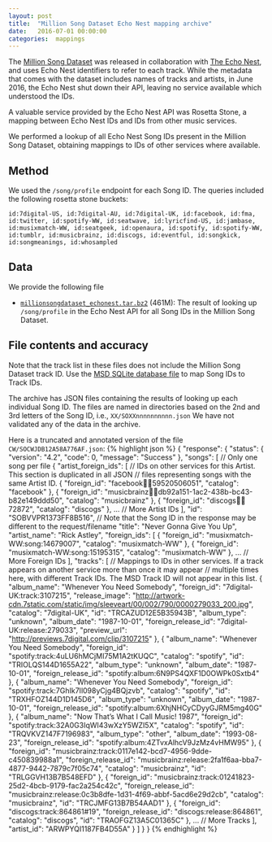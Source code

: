 ```yaml
---
layout: post
title:  "Million Song Dataset Echo Nest mapping archive"
date:   2016-07-01 00:00:00
categories:  mappings
---
```


The [Million Song Dataset](http://labrosa.ee.columbia.edu/millionsong/) was
released in collaboration with [The Echo Nest](http://the.echonest.com), and
uses Echo Nest identifiers
to refer to each track. While the metadata that comes with the dataset includes
names of tracks and artists, in June 2016, the Echo Nest shut down their
API, leaving no service available which understood the IDs.

A valuable service provided by the Echo Nest API was Rosetta Stone, a
mapping between Echo Nest IDs and IDs from other music services.

We performed a lookup of all Echo Nest Song IDs present in the Million
Song Dataset, obtaining mappings to IDs of other services where
available.

## Method

We used the `/song/profile` endpoint for each Song ID. The queries included
the following rosetta stone buckets:

    id:7digital-US, id:7digital-AU, id:7digital-UK, id:facebook, id:fma, id:twitter, id:spotify-WW, id:seatwave, id:lyricfind-US, id:jambase, id:musixmatch-WW, id:seatgeek, id:openaura, id:spotify, id:spotify-WW, id:tumblr, id:musicbrainz, id:discogs, id:eventful, id:songkick, id:songmeanings, id:whosampled

## Data

We provide the following file

 * [`millionsongdataset_echonest.tar.bz2`](ftp://ftp.acousticbrainz.org/pub/acousticbrainz/acousticbrainz-labs/download/msdrosetta/millionsongdataset_echonest.tar.bz2) (461M): The result of looking up `/song/profile` in the Echo Nest API for all Song IDs in the Million Song Dataset.

## File contents and accuracy

Note that the track list in these files does not include the Million Song
Dataset track ID. Use the [MSD SQLite database file](http://labrosa.ee.columbia.edu/millionsong/pages/getting-dataset) to map Song IDs to Track IDs.

The archive has JSON files containing the results of looking up each
individual Song ID. The files are named in directories based on the 2nd
and 3rd letters of the Song ID, i.e., `XX/SOXXnnnnnnnnnn.json`
We have not validated any of the data in the archive.

Here is a truncated and annotated version of the file `CW/SOCWJDB12A58A776AF.json`:
{% highlight json %}
{
  "response": {
    "status": {
      "version": "4.2",
      "code": 0,
      "message": "Success"
    },
    "songs": [ // Only one song per file
      {
        "artist_foreign_ids": [
          // IDs on other services for this Artist. This section is duplicated in all JSON
          // files representing songs with the same Artist ID.
          {
            "foreign_id": "facebook:artist:59520506051",
            "catalog": "facebook"
          },
          {
            "foreign_id": "musicbrainz:artist:db92a151-1ac2-438b-bc43-b82e149ddd50",
            "catalog": "musicbrainz"
          },
          {
            "foreign_id": "discogs:artist:72872",
            "catalog": "discogs"
          },
          ... // More Artist IDs
        ],
        "id": "SOBVVPR1373FF8B516", // Note that the Song ID in the response may be different to the request/filename
        "title": "Never Gonna Give You Up",
        "artist_name": "Rick Astley",
        "foreign_ids": [
          {
            "foreign_id": "musixmatch-WW:song:14679007",
            "catalog": "musixmatch-WW"
          },
          {
            "foreign_id": "musixmatch-WW:song:15195315",
            "catalog": "musixmatch-WW"
          },
          ... // More Foreign IDs
        ],
        "tracks": [
          // Mappings to IDs in other services. If a track appears on another service more than once it may appear
          // multiple times here, with different Track IDs. The MSD Track ID will not appear in this list.
          {
            "album_name": "Whenever You Need Somebody",
            "foreign_id": "7digital-UK:track:3107215",
            "release_image": "http://artwork-cdn.7static.com/static/img/sleeveart/00/002/790/0000279033_200.jpg",
            "catalog": "7digital-UK",
            "id": "TRCAZUD12E5B35943B",
            "album_type": "unknown",
            "album_date": "1987-10-01",
            "foreign_release_id": "7digital-UK:release:279033",
            "preview_url": "http://previews.7digital.com/clip/3107215"
          },
          {
            "album_name": "Whenever You Need Somebody",
            "foreign_id": "spotify:track:4uLU6hMCjMI75M1A2tKUQC",
            "catalog": "spotify",
            "id": "TRIOLQS144D1655A22",
            "album_type": "unknown",
            "album_date": "1987-10-01",
            "foreign_release_id": "spotify:album:6N9PS4QXF1D0OWPk0Sxtb4"
          },
          {
            "album_name": "Whenever You Need Somebody",
            "foreign_id": "spotify:track:7GhIk7Il098yCjg4BQjzvb",
            "catalog": "spotify",
            "id": "TRXHFOZ144D1D145D6",
            "album_type": "unknown",
            "album_date": "1987-10-01",
            "foreign_release_id": "spotify:album:6XhjNHCyCDyyGJRM5mg40G"
          },
          {
            "album_name": "Now That’s What I Call Music! 1987",
            "foreign_id": "spotify:track:32A0G3IqWI43wXzY5WZI5X",
            "catalog": "spotify",
            "id": "TRQVKVZ147F7196983",
            "album_type": "other",
            "album_date": "1993-08-23",
            "foreign_release_id": "spotify:album:4ZTvxAlhcV9JzMz4vHMW95"
          },
          {
            "foreign_id": "musicbrainz:track:0117e142-bcd7-4956-9dde-c450839988a1",
            "foreign_release_id": "musicbrainz:release:2fa1f6aa-bba7-4877-9442-7879c7f05c74",
            "catalog": "musicbrainz",
            "id": "TRLGGVH13B7B548EFD"
          },
          {
            "foreign_id": "musicbrainz:track:01241823-25d2-4bcb-9179-fac2a254c42c",
            "foreign_release_id": "musicbrainz:release:0c3b8dfe-1d31-4f69-abbf-5acd6e29d2cb",
            "catalog": "musicbrainz",
            "id": "TRCJMFG13B7B54AAD1"
          },
          {
            "foreign_id": "discogs:track:864861#19",
            "foreign_release_id": "discogs:release:864861",
            "catalog": "discogs",
            "id": "TRAOFGZ13A5C01365C"
          },
          ... // More Tracks
        ],
        "artist_id": "ARWPYQI1187FB4D55A"
      }
    ]
  }
}
{% endhighlight %}
